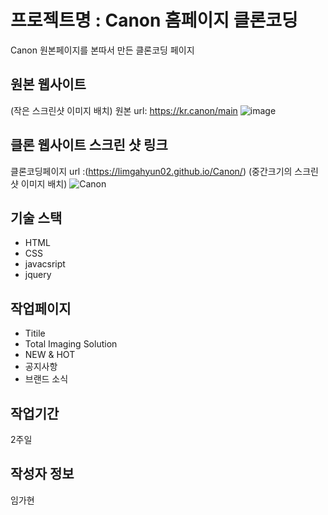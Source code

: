 # 프로젝트명 : Canon 홈페이지 클론코딩
  Canon 원본페이지를 본따서 만든 클론코딩 페이지
 
## 원본 웹사이트
(작은 스크린샷 이미지 배치)
원본 url: https://kr.canon/main
![image](https://github.com/limgahyun02/Canon/assets/142555137/34a8d73e-360c-4731-8f3c-90f390f3f9b5)

## 클론 웹사이트 스크린 샷 링크
클론코딩페이지 url :(https://limgahyun02.github.io/Canon/)
(중간크기의 스크린샷 이미지 배치)
![Canon](https://github.com/limgahyun02/Canon/assets/142555137/46f17b66-a780-46a0-8fa3-7849c9e84679)

## 기술 스택
- HTML
- CSS
- javacsript
- jquery
  
## 작업페이지
- Titile
- Total Imaging Solution
- NEW & HOT
- 공지사항
- 브랜드 소식
## 작업기간
2주일

## 작성자 정보
임가현
